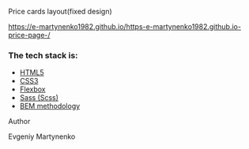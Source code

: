Price cards layout(fixed design)

https://e-martynenko1982.github.io/https-e-martynenko1982.github.io-price-page-/

### The tech stack is:

- [HTML5](https://en.wikipedia.org/wiki/HTML5)
- [CSS3](https://en.wikipedia.org/wiki/Cascading_Style_Sheets)
- [Flexbox](https://en.wikipedia.org/wiki/CSS_Flexible_Box_Layout)
- [Sass (Scss)](https://sass-lang.com/)
- [BEM methodology](https://en.bem.info/methodology/)

Author

Evgeniy Martynenko
